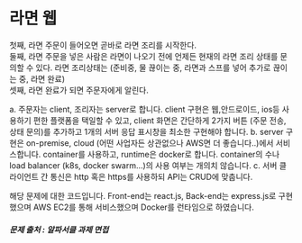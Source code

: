 # 라면 웹

첫째, 라면 주문이 들어오면 곧바로 라면 조리를 시작한다.<br/>
둘째, 라면 주문을 넣은 사람은 라면이 나오기 전에 언제든 현재의 라면 조리 상태를
문의할 수 있다. 라면 조리상태는 (준비중, 물 끊이는 중, 라면과 스프를 넣어 추가로
끊이는 중, 라면 완료)<br/>
셋째, 라면 완료가 되면 주문자에게 알린다.

a. 주문자는 client, 조리자는 server로 합니다. 
client 구현은 웹,안드로이드, ios등 사용하기 편한 플랫폼을 택일할 수 있고, 
client 화면은 간단하게 2가지 버튼 (주문 전송, 상태 문의)를 추가하고 
1개의 서버 응답 표시창을 최소한 구현해야 합니다.
b. server 구현은 on-premise, cloud (어떤 사업자든 상관없으나 AWS면 더
좋습니다..)에서 서비스합니다. container를 사용하고, runtime은 docker로
합니다. container의 수나 load balancer (k8s, docker swarm…)의 사용 여부는
개의치 않습니다. 
c. 서버 클라이언트 간 통신은 http 혹은 https를 사용하되 API는 CRUD에
맞춥니다.

해당 문제에 대한 코드입니다.
Front-end는 react.js, Back-end는 express.js로 구현했으며
AWS EC2를 통해 서비스했으며
Docker를 런타임으로 하였습니다.

##### 문제 출처 : 알파서클 과제 면접
